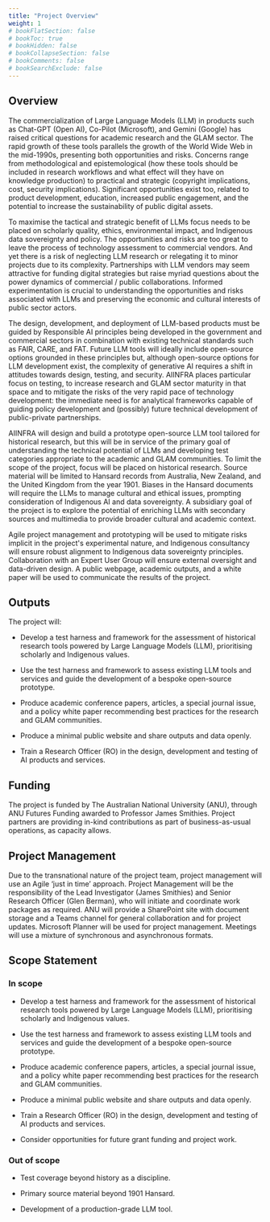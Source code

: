 ```yaml
---
title: "Project Overview"
weight: 1
# bookFlatSection: false
# bookToc: true
# bookHidden: false
# bookCollapseSection: false
# bookComments: false
# bookSearchExclude: false
---
```




## Overview

The commercialization of Large Language Models (LLM) in products such as Chat-GPT (Open AI), Co-Pilot (Microsoft), and Gemini (Google) has raised critical questions for academic research and the GLAM sector. The rapid growth of these tools parallels the growth of the World Wide Web in the mid-1990s, presenting both opportunities and risks. Concerns range from methodological and epistemological (how these tools should be included in research workflows and what effect will they have on knowledge production) to practical and strategic (copyright implications, cost, security implications). Significant opportunities exist too, related to product development, education, increased public engagement, and the potential to increase the sustainability of public digital assets.   

To maximise the tactical and strategic benefit of LLMs focus needs to be placed on scholarly quality, ethics, environmental impact, and Indigenous data sovereignty and policy. The opportunities and risks are too great to leave the process of technology assessment to commercial vendors. And yet there is a risk of neglecting LLM research or relegating it to minor projects due to its complexity. Partnerships with LLM vendors may seem attractive for funding digital strategies but raise myriad questions about the power dynamics of commercial / public collaborations. Informed experimentation is crucial to understanding the opportunities and risks associated with LLMs and preserving the economic and cultural interests of public sector actors.  

The design, development, and deployment of LLM-based products must be guided by Responsible AI principles being developed in the government and commercial sectors in combination with existing technical standards such as FAIR, CARE, and FAT. Future LLM tools will ideally include open-source options grounded in these principles but, although open-source options for LLM development exist, the complexity of generative AI requires a shift in attitudes towards design, testing, and security. AIINFRA places particular focus on testing, to increase research and GLAM sector maturity in that space and to mitigate the risks of the very rapid pace of technology development: the immediate need is for analytical frameworks capable of guiding policy development and (possibly) future technical development of public-private partnerships.  

AIINFRA will design and build a prototype open-source LLM tool tailored for historical research, but this will be in service of the primary goal of understanding the technical potential of LLMs and developing test categories appropriate to the academic and GLAM communities. To limit the scope of the project, focus will be placed on historical research. Source material will be limited to Hansard records from Australia, New Zealand, and the United Kingdom from the year 1901.  Biases in the Hansard documents will require the LLMs to manage cultural and ethical issues, prompting consideration of Indigenous AI and data sovereignty. A subsidiary goal of the project is to explore the potential of enriching LLMs with secondary sources and multimedia to provide broader cultural and academic context.  

Agile project management and prototyping will be used to mitigate risks implicit in the project's experimental nature, and Indigenous consultancy will ensure robust alignment to Indigenous data sovereignty principles. Collaboration with an Expert User Group will ensure external oversight and data-driven design. A public webpage, academic outputs, and a white paper will be used to communicate the results of the project.  

## Outputs
The project will: 

* Develop a test harness and framework for the assessment of historical research tools powered by Large Language Models (LLM), prioritising scholarly and Indigenous values. 

* Use the test harness and framework to assess existing LLM tools and services and guide the development of a bespoke open-source prototype. 

* Produce academic conference papers, articles, a special journal issue, and a policy white paper recommending best practices for the research and GLAM communities. 

* Produce a minimal public website and share outputs and data openly. 

* Train a Research Officer (RO) in the design, development and testing of AI products and services. 

## Funding 

The project is funded by The Australian National University (ANU), through ANU Futures Funding awarded to Professor James Smithies. Project partners are providing in-kind contributions as part of business-as-usual operations, as capacity allows. 

## Project Management 

Due to the transnational nature of the project team, project management will use an Agile ‘just in time’ approach. Project Management will be the responsibility of the Lead Investigator (James Smithies) and Senior Research Officer (Glen Berman), who will initiate and coordinate work packages as required. ANU will provide a SharePoint site with document storage and a Teams channel for general collaboration and for project updates. Microsoft Planner will be used for project management. Meetings will use a mixture of synchronous and asynchronous formats. 


## Scope Statement 

### In scope 

* Develop a test harness and framework for the assessment of historical research tools powered by Large Language Models (LLM), prioritising scholarly and Indigenous values. 

* Use the test harness and framework to assess existing LLM tools and services and guide the development of a bespoke open-source prototype. 

* Produce academic conference papers, articles, a special journal issue, and a policy white paper recommending best practices for the research and GLAM communities. 

* Produce a minimal public website and share outputs and data openly. 

* Train a Research Officer (RO) in the design, development and testing of AI products and services. 

* Consider opportunities for future grant funding and project work. 
 

### Out of scope 

* Test coverage beyond history as a discipline. 

* Primary source material beyond 1901 Hansard. 

* Development of a production-grade LLM tool. 
